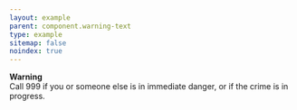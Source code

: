 ```yaml
---
layout: example
parent: component.warning-text
type: example
sitemap: false
noindex: true
---
```


<div class="ds_warning-text">
    <strong class="ds_warning-text__icon" aria-hidden="true"></strong>
    <strong class="visually-hidden">Warning</strong>
    <div class="ds_warning-text__text">Call 999 if you or someone else is in immediate danger, or if the crime is in progress.</div>
</div>
